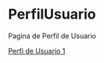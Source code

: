 # PerfilUsuario
 Pagina de Perfil de Usuario

<a href="https://vitorvalentimsilva.github.io/PerfilUsuario/profile.html/" target="_blank">Perfi de Usuario 1</a>
